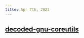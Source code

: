 ```yaml
---
title: Apr 7th, 2021
---
```


## [decoded-gnu-coreutils](http://maizure.org/projects/decoded-gnu-coreutils/)
